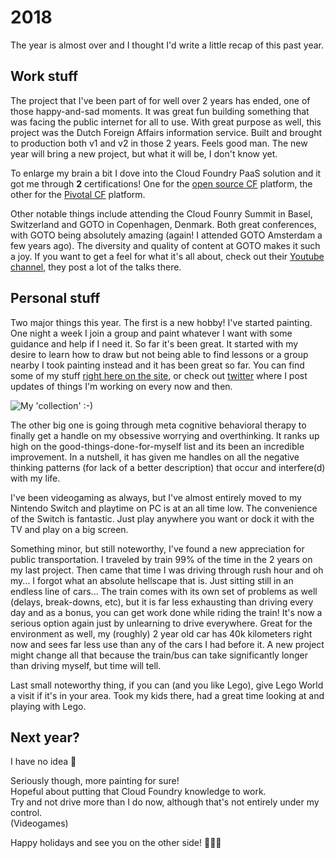 # 2018

The year is almost over and I thought I'd write a little recap of this past year.

## Work stuff

The project that I've been part of for well over 2 years has ended, one of those happy-and-sad moments. It was great fun building something 
that was facing the public internet for all to use. With great purpose as well, this project was the Dutch Foreign Affairs information service.
Built and brought to production both v1 and v2 in those 2 years. Feels good man. The new year will bring a new project, but what it will be, I don't know yet.

To enlarge my brain a bit I dove into the Cloud Foundry PaaS solution and it got me through **2** certifications! One for the [open source CF](/blog/cfcd-certification) platform, 
the other for the [Pivotal CF](/blog/pivotalcf-certification) platform.

Other notable things include attending the Cloud Founry Summit in Basel, Switzerland and GOTO in Copenhagen, Denmark. Both great conferences, with GOTO being absolutely 
amazing (again! I attended GOTO Amsterdam a few years ago). The diversity  and quality of content at GOTO makes it such a joy. If you want to get a feel for what it's all about, check out 
their [Youtube channel](https://www.youtube.com/user/GotoConferences/videos), they post a lot of the talks there.

## Personal stuff

Two major things this year. The first is a new hobby! I've started painting. One night a week I join a group and paint whatever I want with some guidance and help if I need it.
So far it's been great. It started with my desire to learn how to draw but not being able to find lessons or a group nearby I took painting instead and it has been great so far.
You can find some of my stuff [right here on the site](/painting), or check out [twitter](https://twitter.com/harrewarre) where I post updates of things I'm working on every now and then.

![My 'collection' :-)](/Content/twenty-eighteen/art.jpg)

The other big one is going through meta cognitive behavioral therapy to finally get a handle on my obsessive worrying and overthinking. It ranks up high on the good-things-done-for-myself list
and its been an incredible improvement. In a nutshell, it has given me handles on all the negative thinking patterns (for lack of a better description) that occur and interfere(d)
with my life.

I've been videogaming as always, but I've almost entirely moved to my Nintendo Switch and playtime on PC is at an all time low. The convenience of the Switch is fantastic.
Just play anywhere you want or dock it with the TV and play on a big screen.

Something minor, but still noteworthy, I've found a new appreciation for public transportation. I traveled by train 99% of the time in the 2 years on my last project. Then came that time
I was driving through rush hour and oh my... I forgot what an absolute hellscape that is. Just sitting still in an endless line of cars... The train comes with its own set of problems as well (delays, break-downs, etc), but
it is far less exhausting than driving every day and as a bonus, you can get work done while riding the train! It's now a serious option again just by unlearning to drive everywhere. Great for
the environment as well, my (roughly) 2 year old car has 40k kilometers right now and sees far less use than any of the cars I had before it. A new project might change all that because
the train/bus can take significantly longer than driving myself, but time will tell.

Last small noteworthy thing, if you can (and you like Lego), give Lego World a visit if it's in your area. Took my kids there, had a great time looking at and playing with Lego.

## Next year?

I have no idea 🤷

Seriously though, more painting for sure!<br />
Hopeful about putting that Cloud Foundry knowledge to work. <br />
Try and not drive more than I do now, although that's not entirely under my control.<br />
(Videogames)<br />

Happy holidays and see you on the other side! 🎅🎄🎆